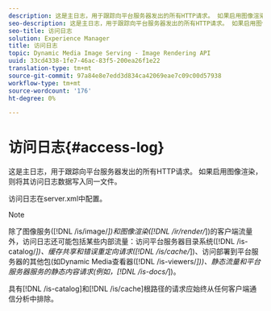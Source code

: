 ```yaml
---
description: 这是主日志，用于跟踪向平台服务器发出的所有HTTP请求。 如果启用图像渲染，则将其访问日志数据写入同一文件。
seo-description: 这是主日志，用于跟踪向平台服务器发出的所有HTTP请求。 如果启用图像渲染，则将其访问日志数据写入同一文件。
seo-title: 访问日志
solution: Experience Manager
title: 访问日志
topic: Dynamic Media Image Serving - Image Rendering API
uuid: 33cd4338-1fe7-46ac-83f5-200ea26f1e22
translation-type: tm+mt
source-git-commit: 97a84e8e7edd3d834ca42069eae7c09c00d57938
workflow-type: tm+mt
source-wordcount: '176'
ht-degree: 0%

---
```



# 访问日志{#access-log}

这是主日志，用于跟踪向平台服务器发出的所有HTTP请求。 如果启用图像渲染，则将其访问日志数据写入同一文件。

访问日志在server.xml中配置。

>[!NOTE]
>
>除了图像服务([!DNL /is/image/*])和图像渲染([!DNL /ir/render/*])的客户端流量外，访问日志还可能包括某些内部流量：访问平台服务器目录系统([!DNL /is-catalog/*])、缓存共享和错误重定向请求([!DNL /is/cache/*])、访问部署到平台服务器的其他包(如Dynamic Media查看器([!DNL /is-viewers/*]))、静态流量和平台服务器服务的静态内容请求(例如，[!DNL /is-docs/*])。

具有[!DNL /is-catalog]和[!DNL /is/cache]根路径的请求应始终从任何客户端通信分析中排除。
